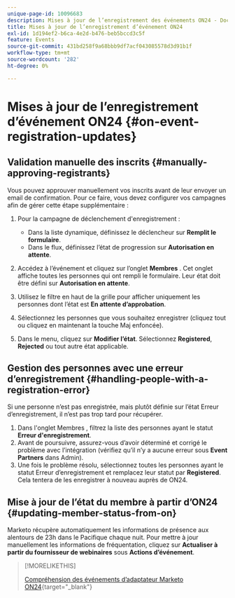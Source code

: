 ```yaml
---
unique-page-id: 10096683
description: Mises à jour de l’enregistrement des événements ON24 - Documents Marketo - Documentation du produit
title: Mises à jour de l’enregistrement d’événement ON24
exl-id: 1d194ef2-b6ca-4e2d-b476-beb5bccd3c5f
feature: Events
source-git-commit: 431bd258f9a68bbb9df7acf043085578d3d91b1f
workflow-type: tm+mt
source-wordcount: '282'
ht-degree: 0%

---
```


# Mises à jour de l’enregistrement d’événement ON24 {#on-event-registration-updates}

## Validation manuelle des inscrits {#manually-approving-registrants}

Vous pouvez approuver manuellement vos inscrits avant de leur envoyer un email de confirmation. Pour ce faire, vous devez configurer vos campagnes afin de gérer cette étape supplémentaire :

1. Pour la campagne de déclenchement d&#39;enregistrement :

   * Dans la liste dynamique, définissez le déclencheur sur **Remplit le formulaire**.
   * Dans le flux, définissez l’état de progression sur **Autorisation en attente**.

1. Accédez à l’événement et cliquez sur l’onglet **Membres** . Cet onglet affiche toutes les personnes qui ont rempli le formulaire. Leur état doit être défini sur **Autorisation en attente**.
1. Utilisez le filtre en haut de la grille pour afficher uniquement les personnes dont l’état est **En attente d’approbation**.
1. Sélectionnez les personnes que vous souhaitez enregistrer (cliquez tout ou cliquez en maintenant la touche Maj enfoncée).
1. Dans le menu, cliquez sur **Modifier l’état**. Sélectionnez **Registered**, **Rejected** ou tout autre état applicable.

## Gestion des personnes avec une erreur d’enregistrement {#handling-people-with-a-registration-error}

Si une personne n’est pas enregistrée, mais plutôt définie sur l’état Erreur d’enregistrement, il n’est pas trop tard pour récupérer.

1. Dans l&#39;onglet Membres , filtrez la liste des personnes ayant le statut **Erreur d&#39;enregistrement**.
1. Avant de poursuivre, assurez-vous d’avoir déterminé et corrigé le problème avec l’intégration (vérifiez qu’il n’y a aucune erreur sous **Event Partners** dans Admin).
1. Une fois le problème résolu, sélectionnez toutes les personnes ayant le statut Erreur d’enregistrement et remplacez leur statut par **Registered**. Cela tentera de les enregistrer à nouveau auprès de ON24.

## Mise à jour de l’état du membre à partir d’ON24 {#updating-member-status-from-on}

Marketo récupère automatiquement les informations de présence aux alentours de 23h dans le Pacifique chaque nuit. Pour mettre à jour manuellement les informations de fréquentation, cliquez sur **Actualiser à partir du fournisseur de webinaires** sous **Actions d’événement**.

>[!MORELIKETHIS]
>
>[Compréhension des événements d’adaptateur Marketo ON24](/help/marketo/product-docs/demand-generation/events/create-an-event/create-an-event-with-the-marketo-on24-adapter/understanding-marketo-on24-adapter-events.md){target="_blank"}
